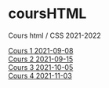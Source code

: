 # coursHTML
Cours html / CSS 2021-2022


[Cours 1 2021-09-08](cours1/README_cours1.html)<br>
[Cours 2 2021-09-15](cours2/README_cours2.html)<br>
[Cours 3 2021-10-05](cours3/README_cours3.html)<br>
[Cours 4 2021-11-03](cours4/README_cours4.html)<br>
